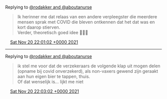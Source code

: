 Replying to [@rodakker and @aboutanurse](https://twitter.com/rodakker/status/1460276996563423243)

> Ik herinner me dat relaas van een andere verpleegster die meerdere mensen sprak met COVID die bleven ontkennen dat het dat was en kort daarop stierven\.   
> Verder, theoretisch goed idee 👍🏻😄

<img src="../../media/tweet.ico" width="12" /> [Sat Nov 20 22:01:02 +0000 2021](https://twitter.com/DromerDenker/status/1462179203286282242)

----

Replying to [@rodakker and @aboutanurse](https://twitter.com/DromerDenker/status/1462179203286282242)

> ik stel me voor dat de verzekeraars de volgende klap uit mogen delen \(opname bij covid onverzekerd\), als non\-vaxers gewend zijn geraakt aan hun eigen bier te tappen, thuis\.  
> Of dat wenselijk is… lijkt me niet

<img src="../../media/tweet.ico" width="12" /> [Sat Nov 20 22:03:02 +0000 2021](https://twitter.com/DromerDenker/status/1462179705050873866)